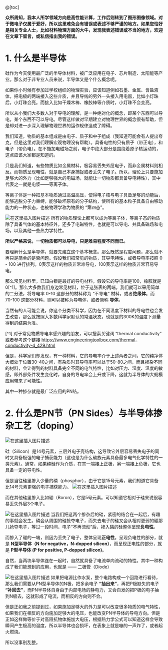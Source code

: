 @[toc]

**众所周知，我本人所学领域方向是高性能计算，工作后则转到了图形图像领域。对于微电子仅属于爱好，所以这里难免会有错误或表述不够严谨的地方。如果您恰好是相关专业人士，比如材料物理方面的大牛，发现我表述错误或不当的地方，欢迎在文章下留言，或私信指出我的错误。**

# 1. 什么是半导体
硅作为今天使用最广泛的半导体材料，被广泛应用在电子、芯片制造、太阳能等产业。那么对于非专业人员来说，半导体又是个什么概念呢。

如果你小时候有参加过学校组织的物理实验，应该知道例如石墨、金属、含盐液体，把电极的两端接入这些介质，并且导线的另外一头接入用电器，比如小灯珠后，小灯珠会亮。而接入比如干燥木棒、橡胶棒等介质时，小灯珠不会变亮。

所以从小我们大多数人对于导电的理解，是一种绝对化的概念，即某个东西可以导电，某个东西不可以导电。尽管这样做对早期建立对物理世界的概念很有帮助，但是却对进一步深入理解物理世界的运作规律造成了障碍。

我们知道，物质的基本组成是由电子、质子和中子组成（我知道可能会有人提出夸克，但是这里对我们理解宏观物理没有帮助）。具备电性的只有质子（带正电），和电子（带负电）。在不施加电磁场之前，电子中绝大部分是围绕着原子核运动的，这点应该大家都是知道的。

只是我们知道，有些物质比如金属材料，极容易丢失外层电子，而非金属材料则相反。而物质呈现电性，就是自己本身捕捉或者丢失了电子。所以，理论上只要施加足够大的外力（比如足够强大的电磁场，就能让一切物质都具备导电特性），其中代表之一就是电浆——等离子体。

等离子体是一种把基本物质通过高温高压，使得电子核与电子具备足够的动能后，能够逃脱分子力束缚，能够破坏原有的分子结构，使所有的基本粒子具备自由移动能力的一种状态，也被物理学称为物质的 “第四态”。

![在这里插入图片描述](https://img-blog.csdnimg.cn/f90dfac636044332a590620958def3f9.png#pic_center)
所有的物质理论上都可以成为等离子体，等离子态的物质除了具备气体的基本特征外，还多了电磁特性，也就是可以导电、并具备磁场和电场，以及其他一些热力学特性。

**所以严格来说，一切物质都可以导电，只是难易程度不同而已。** 

要理解什么是半导体，就要先建立这个基本概念。那么既然是程度问题，那么就不再只是简单的是否问题。假设我们把常见的物质，其导电特性，或者导电率按照 0 - 100 进行排列。0表示这样的物质非常难导电，100表示这样的物质非常容易导电。

那么常见材料里，已知白银是最好的导电材料，假设它的导电率是100，橡胶就是0[^1]。那么大多数我们身边常见材料，位于这张表的两端。我们就可以采用简单的二分法，将导电率 0-10 这部分的材料称为 “不导电” 材料，或者**绝缘体**。而 70-100 这部分材料，则可以被称为导电体，或者简称 **导体**。

当然有的人可能会说，你这个分类不科学，因为在不同温度下材料的导电性也会发生改变，那么就按照大多数科学家默认的常温状态，也就是的300K的温度下测量得到的结果为准。

[^1] 对于常见物质导电率感兴趣的朋友，可以搜索关键词 “thermal conductivity” 或者参考这个链接 https://www.engineeringtoolbox.com/thermal-conductivity-d_429.html

但是，科学家们却发现，有一种材料，它的导电率介于上述两者之间，它的纯净体大概处于位置30-40之间，有杂质时其导电率可以处于50-80之间，而且掺杂不同的材料，会让得到的材料具备完全不同的电气特性，比如对压力、湿度、温度的敏感，即外部条件发生变化时，自身的导电率会上升或下降，这就为半导体的大规模应用带来了可能性。

其中一种掺杂就是最广泛应用的PN结。

# 2. 什么是PN节（PN Sides）与半导体掺杂工艺（doping）

![在这里插入图片描述](https://img-blog.csdnimg.cn/6202b39f9cef44ea9ba9315a47e7c85c.png#pic_center)

硅（Silicon）是14号元素，三层外电子壳结构，这导致它外层容易丢失电子的同时又具备极强的电子捕获能力（这也是为什么碳族元素具备最多电气化学特性的一类元素）。通常，如果纯硅作为介质，在其一端接上正极，另一端接上负极，它也具备一定的导电性。

但是当往硅里掺入少量的磷（phosphor），由于它是15号元素，我们知道它具备比14号元素更强的电子捕获能力。
![在这里插入图片描述](https://img-blog.csdnimg.cn/e02a59fb257044049fd34e0dc9d6d635.png#pic_center)

而在其他硅里掺入比如硼（Boron），它是5号元素。可以知道它相对于硅来说很容易丢失外层3个电子。

![在这里插入图片描述](https://img-blog.csdnimg.cn/1a25a218edba459d93b79cb6da3a1bce.png#pic_center)
当我们把这两个掺杂后的硅，紧密的结合在一起后，有趣的事就会发生。磷会从周围的硅抢夺电子，而失去电子的硅又会从相对更弱的硼那儿抢夺电子，等过一段时间，电子“不再流动”后，掺入磷的硅整体呈现**负电性**。

而掺入了硼的一端，则因为丢失了电子，整体呈现**正电性**。呈现负电性的部分，就是 **N型半导体（N for negative，N-dopped silicon）**，而呈现正电性的部分，就是 **P型半导体 (P for positive, P-dopped silicon)**。

自然，当两块半导体连在一起时，自然就具备了电流单向流动的特性。其中一种构成了我们能想到的应用，也就是 —— 二极管（Diode）

![在这里插入图片描述](https://img-blog.csdnimg.cn/5fc32161223446d39dca9e2963d404dd.png#pic_center)
如果把电源比作水泵，整个电路构成一个回路进行看待，那么我们需要从PN型半导体的N极，把多余电子 **“抽出来”**，再把P极缺失的电子 **“补回去”**，而PN半导体自身由于内部电场的静电力，又会自发的把P极的电子抽到N极去，这就形成了电流，而相反的方向则不会。

但是正如我之前提到过，如果施加足够大的外力是可以改变很多物质的电气特性，如果我们在相反的方向施加足够大的电压，也能改变PN半导体的导电方向。但是正如这样做等价于对高阻抗物体施加大电压，根据热力学公式可以知道这样会导致瞬间产生极高的温度，所以半导体也会损坏，在表象上就是嘣的一声炸了，或者起火燃烧。

所以没事别乱整。
